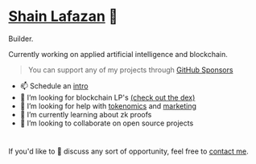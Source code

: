 # [Shain Lafazan](https://shainlafazan.com) 👋

Builder.

Currently working on applied artificial intelligence and blockchain.

> You can support any of my projects through [GitHub Sponsors](https://github.com/sponsors/srslafazan)

- 📫 Schedule an [intro](https://calendly.com/shain-lafazan/intro)
- 👀 I’m looking for blockchain LP's [(check out the dex)](https://calendly.com/shain-vtmm/30min)
- 👀 I’m looking for help with [tokenomics](https://calendly.com/shain-lafazan/intro) and [marketing](https://calendly.com/shain-lafazan/intro)
- 🌱 I’m currently learning about zk proofs
- 🤝 I’m looking to collaborate on open source projects

#
If you'd like to 💬 discuss any sort of opportunity, feel free to [contact me](mailto:shain.codes@gmail.com).
